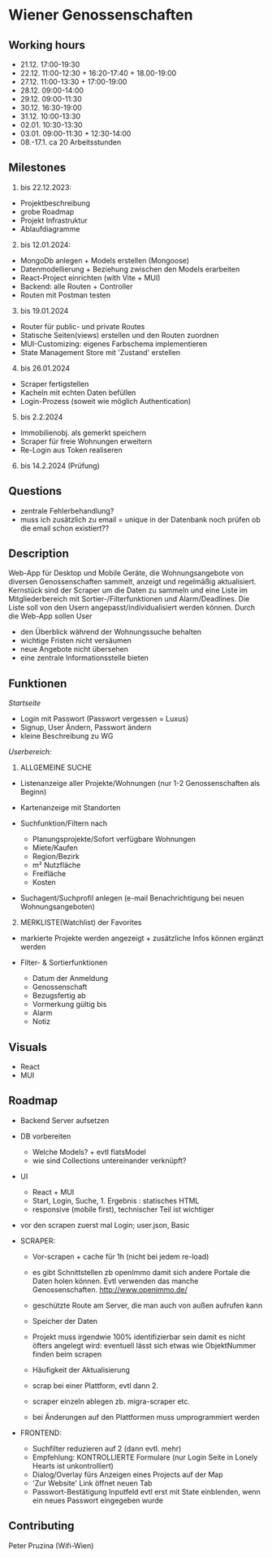 # Wiener Genossenschaften

## Working hours

- 21.12. 17:00-19:30
- 22.12. 11:00-12:30 + 16:20-17:40 + 18.00-19:00
- 27.12. 11:00-13:30 + 17:00-19:00
- 28.12. 09:00-14:00
- 29.12. 09:00-11:30
- 30.12. 16:30-19:00
- 31.12. 10:00-13:30
- 02.01. 10:30-13:30
- 03.01. 09:00-11:30 + 12:30-14:00
- 08.-17.1. ca 20 Arbeitsstunden

## Milestones

1. bis 22.12.2023:

- Projektbeschreibung
- grobe Roadmap
- Projekt Infrastruktur
- Ablaufdiagramme

2. bis 12.01.2024:

- MongoDb anlegen + Models erstellen (Mongoose)
- Datenmodellierung + Beziehung zwischen den Models erarbeiten
- React-Project einrichten (with Vite + MUI)
- Backend: alle Routen + Controller
- Routen mit Postman testen

3. bis 19.01.2024

- Router für public- und private Routes
- Statische Seiten(views) erstellen und den Routen zuordnen
- MUI-Customizing: eigenes Farbschema implementieren
- State Management Store mit 'Zustand' erstellen

4. bis 26.01.2024

- Scraper fertigstellen
- Kacheln mit echten Daten befüllen
- Login-Prozess (soweit wie möglich Authentication)

5. bis 2.2.2024

- Immobilienobj. als gemerkt speichern
- Scraper für freie Wohnungen erweitern
- Re-Login aus Token realiseren

6. bis 14.2.2024 (Prüfung)

## Questions

- zentrale Fehlerbehandlung?
- muss ich zusätzlich zu email = unique in der Datenbank noch prüfen ob die email schon existiert??

## Description

Web-App für Desktop und Mobile Geräte, die Wohnungsangebote von diversen Genossenschaften sammelt, anzeigt und regelmäßig aktualisiert. Kernstück sind der Scraper um die Daten zu sammeln und eine Liste im Mitgliederbereich mit Sortier-/Filterfunktionen und Alarm/Deadlines. Die Liste soll von den Usern angepasst/individualisiert werden können.
Durch die Web-App sollen User

- den Überblick während der Wohnungssuche behalten
- wichtige Fristen nicht versäumen
- neue Angebote nicht übersehen
- eine zentrale Informationsstelle bieten

## Funktionen

_Startseite_

- Login mit Passwort (Passwort vergessen = Luxus)
- Signup, User Ändern, Passwort ändern
- kleine Beschreibung zu WG

_Userbereich:_

1. ALLGEMEINE SUCHE

- Listenanzeige aller Projekte/Wohnungen (nur 1-2 Genossenschaften als Beginn)
- Kartenanzeige mit Standorten

- Suchfunktion/Filtern nach
  - Planungsprojekte/Sofort verfügbare Wohnungen
  - Miete/Kaufen
  - Region/Bezirk
  - m² Nutzfläche
  - Freifläche
  - Kosten
- Suchagent/Suchprofil anlegen (e-mail Benachrichtigung bei neuen Wohnungsangeboten)

2. MERKLISTE(Watchlist) der Favorites

- markierte Projekte werden angezeigt + zusätzliche Infos können ergänzt werden

- Filter- & Sortierfunktionen
  - Datum der Anmeldung
  - Genossenschaft
  - Bezugsfertig ab
  - Vormerkung gültig bis
  - Alarm
  - Notiz

## Visuals

- React
- MUI

## Roadmap

- Backend Server aufsetzen
- DB vorbereiten

  - Welche Models? + evtl flatsModel
  - wie sind Collections untereinander verknüpft?

- UI

  - React + MUI
  - Start, Login, Suche, 1. Ergebnis : statisches HTML
  - responsive (mobile first), technischer Teil ist wichtiger

- vor den scrapen zuerst mal Login; user.json, Basic

- SCRAPER:

  - Vor-scrapen + cache für 1h (nicht bei jedem re-load)
  - es gibt Schnittstellen zb openImmo damit sich andere Portale die Daten holen können. Evtl verwenden das manche Genossenschaften. http://www.openimmo.de/
  - geschützte Route am Server, die man auch von außen aufrufen kann
  - Speicher der Daten
  - Projekt muss irgendwie 100% identifizierbar sein damit es nicht öfters angelegt wird: eventuell lässt sich etwas wie ObjektNummer finden beim scrapen
  - Häufigkeit der Aktualisierung

  - scrap bei einer Plattform, evtl dann 2.
  - scraper einzeln ablegen zb. migra-scraper etc.
  - bei Änderungen auf den Plattformen muss umprogrammiert werden

- FRONTEND:
  - Suchfilter reduzieren auf 2 (dann evtl. mehr)
  - Empfehlung: KONTROLLIERTE Formulare (nur Login Seite in Lonely Hearts ist unkontrolliert)
  - Dialog/Overlay fürs Anzeigen eines Projects auf der Map
  - 'Zur Website' Link öffnet neuen Tab
  - Passwort-Bestätigung Inputfeld evtl erst mit State einblenden, wenn ein neues Passwort eingegeben wurde

## Contributing

Peter Pruzina (Wifi-Wien)
